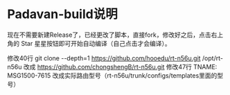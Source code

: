 # Padavan-build说明
现在不需要新建Release了，已经更改了脚本，直接fork，修改好之后，点击右上角的 Star 星星按钮即可开始自动编译（自己点击才会编译）。

修改40行 git clone --depth=1 https://github.com/hooedu/rt-n56u.git /opt/rt-n56u 改成 https://github.com/chongshengB/rt-n56u.git
修改47行 TNAME: MSG1500-7615 改成实际路由型号（rt-n56u/trunk/configs/templates里面的型号）
